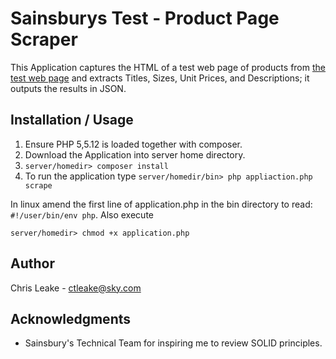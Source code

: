 Sainsburys Test - Product Page Scraper  
======================================

This Application captures the HTML of a test web page of products from  [the test web page](http://hiring-tests.s3-website-eu-west-1.amazonaws.com/2015_Developer_Scrape/5_products.html) and extracts Titles, Sizes, Unit Prices, and Descriptions; it outputs the results in JSON.

Installation / Usage
--------------------

1. Ensure PHP 5,5.12 is loaded together with composer.
2. Download the Application into server home directory.
3. ``` server/homedir> composer install ```  
4. To run the application type 
	``` server/homedir/bin> php appliaction.php scrape ```

In linux amend the first line of application.php in the bin directory to read: ``` #!/user/bin/env php ```. Also execute
 
``` server/homedir> chmod +x application.php ``` 
  



Author
------

Chris Leake - <ctleake@sky.com><br />

Acknowledgments
---------------

- Sainsbury's Technical Team for inspiring me to review SOLID principles.
